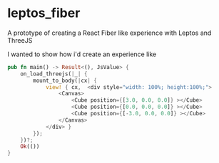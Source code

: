 # leptos_fiber
A prototype of creating a React Fiber like experience with Leptos and ThreeJS

I wanted to show how i'd create an experience like

```rust
pub fn main() -> Result<(), JsValue> {
    on_load_threejs(|_| {
        mount_to_body(|cx| {
            view! { cx,  <div style="width: 100%; height:100%;">
                <Canvas>
                    <Cube position={[3.0, 0.0, 0.0]} ></Cube>
                    <Cube position={[0.0, 0.0, 0.0]} ></Cube>
                    <Cube position={[-3.0, 0.0, 0.0]} ></Cube>
                </Canvas>
            </div> }
        });
    })?;
    Ok(())
}
```
